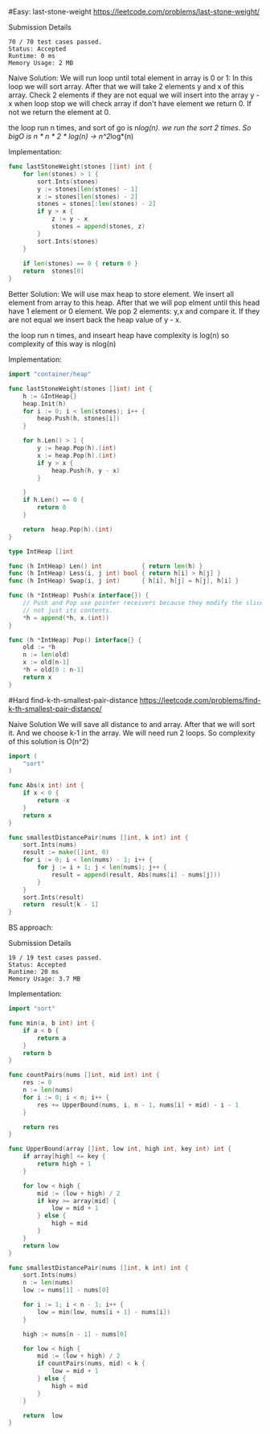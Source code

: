 #Easy: last-stone-weight
https://leetcode.com/problems/last-stone-weight/

Submission Details

```
70 / 70 test cases passed.
Status: Accepted
Runtime: 0 ms
Memory Usage: 2 MB
```

Naive Solution:
We will run loop until total element in array is 0 or 1:
In this loop we will sort array. After that we will take 2 elements y and x of this array. Check 2 elements if they are not equal we will insert into the array y - x
when loop stop we will check array if don't have element we return 0. If not we return the element at 0.

the loop run n times, and sort of go is n*log(n). we run the sort 2 times. So bigO is n * n * 2 * log(n) -> n^2*log*(n)

Implementation:
```go
func lastStoneWeight(stones []int) int {
	for len(stones) > 1 {
		sort.Ints(stones)
		y := stones[len(stones) - 1]
		x := stones[len(stones) - 2]
		stones = stones[:len(stones) - 2]
		if y > x {
			z := y - x
			stones = append(stones, z)
		}
		sort.Ints(stones)
	}
    
    if len(stones) == 0 { return 0 }
	return  stones[0]
}
```

Better Solution:
We will use max heap to store element. We insert all element from array to this heap. After that we will pop elment until this head have 1 element or 0 element. We pop 2 elements: y,x and compare it. If they are not equal we insert back the heap value of y - x.

the loop run n times, and inseart heap have complexity is log(n) so complexity of this way is nlog(n)

Implementation:
```go
import "container/heap"

func lastStoneWeight(stones []int) int {
	h := &IntHeap{}
	heap.Init(h)
	for i := 0; i < len(stones); i++ {
		heap.Push(h, stones[i])
	}

	for h.Len() > 1 {
		y := heap.Pop(h).(int)
		x := heap.Pop(h).(int)
		if y > x {
			heap.Push(h, y - x)
		}

	}
	if h.Len() == 0 {
		return 0
	}

	return  heap.Pop(h).(int)
}

type IntHeap []int

func (h IntHeap) Len() int           { return len(h) }
func (h IntHeap) Less(i, j int) bool { return h[i] > h[j] }
func (h IntHeap) Swap(i, j int)      { h[i], h[j] = h[j], h[i] }

func (h *IntHeap) Push(x interface{}) {
	// Push and Pop use pointer receivers because they modify the slice's length,
	// not just its contents.
	*h = append(*h, x.(int))
}

func (h *IntHeap) Pop() interface{} {
	old := *h
	n := len(old)
	x := old[n-1]
	*h = old[0 : n-1]
	return x
}
```

#Hard find-k-th-smallest-pair-distance
https://leetcode.com/problems/find-k-th-smallest-pair-distance/

Naive Solution
We will save all distance to and array. After that we will sort it. And we choose k-1 in the array. We will need run 2 loops. So complexity of this solution is O(n^2)

```Go
import (
	"sort"
)

func Abs(x int) int {
	if x < 0 {
		return -x
	}
	return x
}

func smallestDistancePair(nums []int, k int) int {
    sort.Ints(nums)
	result := make([]int, 0)
	for i := 0; i < len(nums) - 1; i++ {
		for j := i + 1; j < len(nums); j++ {
			result = append(result, Abs(nums[i] - nums[j]))
		}
	}
	sort.Ints(result)
	return  result[k - 1]
}
```

BS approach:


Submission Details
```
19 / 19 test cases passed.
Status: Accepted
Runtime: 20 ms
Memory Usage: 3.7 MB
```

Implementation:
```Go
import "sort"

func min(a, b int) int {
	if a < b {
		return a
	}
	return b
}

func countPairs(nums []int, mid int) int {
	res := 0
	n := len(nums)
	for i := 0; i < n; i++ {
		res += UpperBound(nums, i, n - 1, nums[i] + mid) - i - 1
	}

	return res
}

func UpperBound(array []int, low int, high int, key int) int {
	if array[high] <= key {
		return high + 1
	}

	for low < high {
		mid := (low + high) / 2
		if key >= array[mid] {
			low = mid + 1
		} else {
			high = mid
		}
	}
	return low
}

func smallestDistancePair(nums []int, k int) int {
	sort.Ints(nums)
	n := len(nums)
	low := nums[1] - nums[0]

	for i := 1; i < n - 1; i++ {
		low = min(low, nums[i + 1] - nums[i])
	}

	high := nums[n - 1] - nums[0]

	for low < high {
		mid := (low + high) / 2
		if countPairs(nums, mid) < k {
			low = mid + 1
		} else {
			high = mid
		}
	}

	return  low
}

```
